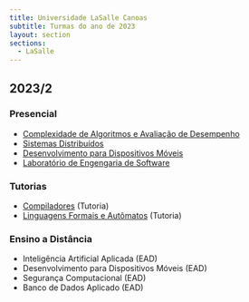 ```yaml
---
title: Universidade LaSalle Canoas
subtitle: Turmas do ano de 2023
layout: section
sections:
  - LaSalle
---
```


## 2023/2

### Presencial

* [Complexidade de Algoritmos e Avaliação de Desempenho](analise-algoritmos)
* [Sistemas Distribuídos](sistemas-distribuidos)
* [Desenvolvimento para Dispositivos Móveis](mobile)
* [Laboratório de Engengaria de Software](engswlab)

### Tutorias

* [Compiladores](compiladores) (Tutoria)
* [Linguagens Formais e Autômatos](../tutoria/automata) (Tutoria)

### Ensino a Distância

* Inteligência Artificial Aplicada (EAD)
* Desenvolvimento para Dispositivos Móveis (EAD)
* Segurança Computacional (EAD)
* Banco de Dados Aplicado (EAD)
